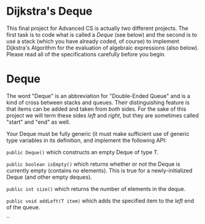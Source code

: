 # Dijkstra's Deque
This final project for Advanced CS is actually _two_ different projects. The
first task is to code what is called a _Deque_ (see below) and the second is
to use a stack (which you have already coded, of course) to implement
Dijkstra's Algorithm for the evaluation of algebraic expressions (also below).
Please read all of the specifications carefully before you begin.

# Deque

The word "Deque" is an abbreviation for "Double-Ended Queue" and is a kind of
cross between stacks and queues. Their distinguishing feature is that items can
be added and taken from _both_ sides. For the sake of this project we will term
these sides _left_ and _right_, but they are sometimes called "start" and "end"
as well.


Your Deque must be fully generic (it must make sufficient use of generic type
variables in its definition, and implement the following API:

``public Deque()`` which constructs an empty Deque of type T.

``public boolean isEmpty()`` which returns whether or not the Deque is currently
empty (contains no elements). This is true for a newly-initialized Deque (and
other empty deques).

``public int size()`` which returns the number of elements in the deque.

``public void addLeft(T item)`` which adds the specified item to the _left_ end
of the queue.

``